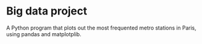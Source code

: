 # Big data project
A Python program that plots out the most frequented metro stations in Paris, using pandas and matplotplib.
